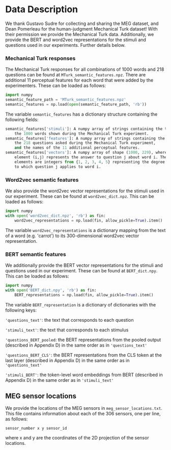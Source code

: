 # Data Description

We thank Gustavo Sudre for collecting and sharing the MEG dataset, and 
Dean Pomerleau for the human-judgment Mechanical Turk dataset!
With their permission we provide the Mechanical Turk data. Additionally,
we provide the BERT and word2vec representations for the stimuli and questions
used in our experiments. Further details below.


### Mechanical Turk responses
The Mechanical Turk responses for all combinations of 1000 words and 
218 questions can be found at `MTurk_semantic_features.npz`. There are additional 
11 perceptual features for each word that were added by the experimenters.
These can be loaded as follows:
```python
import numpy
semantic_feature_path = 'MTurk_semantic_features.npz'
semantic_features = np.load(open(semantic_feature_path, 'rb'))
```
The variable `semantic_features` has a dictionary structure containing the 
following fields:
```python
semantic_features['stimuli']: A numpy array of strings containing the text of 
    the 1000 words shown during the Mechanical Turk experiment.
semantic_features['features']: A numpy array of strings containing the text of 
    the 218 questions asked during the Mechanical Turk experiment, 
    and the names of the 11 additional perceptual features.
semantic_features['vectors']: A numpy array of shape (1000, 229), where each
    element (i,j) represents the answer to question j about word i. These 
    elements are integers from {1, 2, 3, 4, 5} representing the degree
    to which question j applies to word i.
```

### Word2vec semantic features
We also provide the word2vec vector representations for the stimuli used in our
experiment. These can be found at `word2vec_dict.npz`. This can be loaded
as follows:
```python
import numpy
with open('word2vec_dict.npz', 'rb') as fin:
    word2vec_representations = np.load(fin, allow_pickle=True).item()
```
The variable `word2vec_representations` is a dictionary mapping from the text
of a word (e.g. 'carrot') to its 300-dimensional word2vec vector representation.


### BERT semantic features
We additionally provide the BERT vector representations for the stimuli and questions used in our
experiment. These can be found at `BERT_dict.npy`. This can be loaded
as follows:
```python
import numpy
with open('BERT_dict.npy', 'rb') as fin:
    BERT_representations = np.load(fin, allow_pickle=True).item()
```
The variable `BERT_representation` is a dictionary of dictionaries with the following keys: 

`'questions_text'`: the text that corresponds to each question

`'stimuli_text'`: the text that corresponds to each stimulus

`'questions_BERT_pooled`: the BERT representations from the pooled output (described in Appendix D) in the same order as in `'questions_text'`

`'questions_BERT_CLS'`: the BERT representations from the CLS token at the last layer (described in Appendix D) in the same order as in `'questions_text'`

`'stimuli_BERT'`: the token-level word embeddings from BERT (described in Appendix D) in the same order as in `'stimuli_text'`


## MEG sensor locations
We provide the locations of the MEG sensors in `meg_sensor_locations.txt`.
This file contains information about each of the 306 sensors, one per line, as 
follows:
```
sensor_number x y sensor_id
```
where x and y are the coordinates of the 2D projection of the sensor locations.
